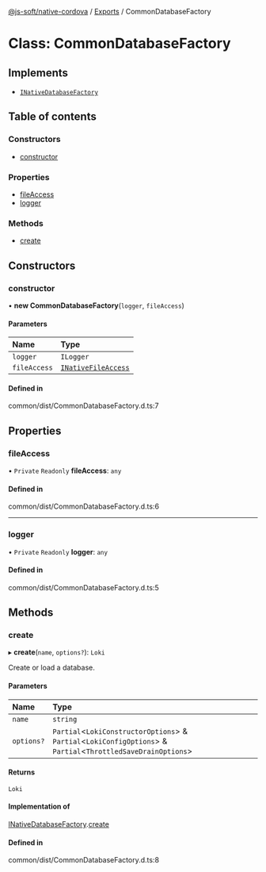 [@js-soft/native-cordova](../README.md) / [Exports](../modules.md) / CommonDatabaseFactory

# Class: CommonDatabaseFactory

## Implements

-   [`INativeDatabaseFactory`](../interfaces/INativeDatabaseFactory.md)

## Table of contents

### Constructors

-   [constructor](CommonDatabaseFactory.md#constructor)

### Properties

-   [fileAccess](CommonDatabaseFactory.md#fileaccess)
-   [logger](CommonDatabaseFactory.md#logger)

### Methods

-   [create](CommonDatabaseFactory.md#create)

## Constructors

### constructor

• **new CommonDatabaseFactory**(`logger`, `fileAccess`)

#### Parameters

| Name         | Type                                                      |
| :----------- | :-------------------------------------------------------- |
| `logger`     | `ILogger`                                                 |
| `fileAccess` | [`INativeFileAccess`](../interfaces/INativeFileAccess.md) |

#### Defined in

common/dist/CommonDatabaseFactory.d.ts:7

## Properties

### fileAccess

• `Private` `Readonly` **fileAccess**: `any`

#### Defined in

common/dist/CommonDatabaseFactory.d.ts:6

---

### logger

• `Private` `Readonly` **logger**: `any`

#### Defined in

common/dist/CommonDatabaseFactory.d.ts:5

## Methods

### create

▸ **create**(`name`, `options?`): `Loki`

Create or load a database.

#### Parameters

| Name       | Type                                                                                                             |
| :--------- | :--------------------------------------------------------------------------------------------------------------- |
| `name`     | `string`                                                                                                         |
| `options?` | `Partial`<`LokiConstructorOptions`\> & `Partial`<`LokiConfigOptions`\> & `Partial`<`ThrottledSaveDrainOptions`\> |

#### Returns

`Loki`

#### Implementation of

[INativeDatabaseFactory](../interfaces/INativeDatabaseFactory.md).[create](../interfaces/INativeDatabaseFactory.md#create)

#### Defined in

common/dist/CommonDatabaseFactory.d.ts:8

